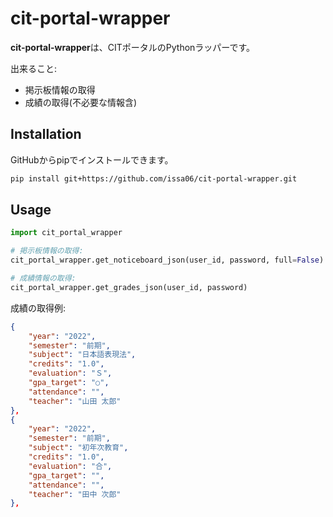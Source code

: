 # cit-portal-wrapper

**cit-portal-wrapper**は、CITポータルのPythonラッパーです。

出来ること:

- 掲示板情報の取得
- 成績の取得(不必要な情報含)

## Installation

GitHubからpipでインストールできます。

```bash
pip install git+https://github.com/issa06/cit-portal-wrapper.git
```

## Usage

```python
import cit_portal_wrapper

# 掲示板情報の取得:
cit_portal_wrapper.get_noticeboard_json(user_id, password, full=False)

# 成績情報の取得:
cit_portal_wrapper.get_grades_json(user_id, password)
```

成績の取得例:

```json
{
    "year": "2022",
    "semester": "前期",
    "subject": "日本語表現法",
    "credits": "1.0",
    "evaluation": "Ｓ",
    "gpa_target": "○",
    "attendance": "",
    "teacher": "山田 太郎"
},
{
    "year": "2022",
    "semester": "前期",
    "subject": "初年次教育",
    "credits": "1.0",
    "evaluation": "合",
    "gpa_target": "",
    "attendance": "",
    "teacher": "田中 次郎"
},
```
